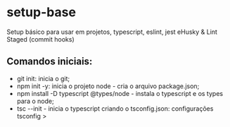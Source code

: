 # setup-base
Setup básico para usar em projetos, typescript, eslint, jest eHusky &amp; Lint Staged (commit hooks)

## Comandos iniciais:
* git init: inicia o git;
* npm init -y: inicia o projeto node - cria o arquivo package.json;
* npm install -D typescript @types/node - instala o typescript e os types para o node;
* tsc --init - inicia o typescript criando o tsconfig.json: configurações tsconfig > 